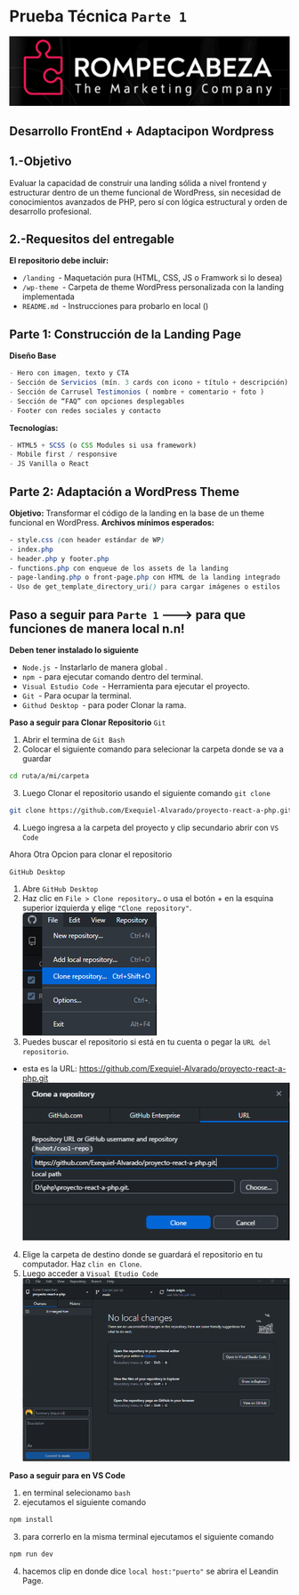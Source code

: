 # Prueba Técnica `Parte 1`

![alt text](image.png)

## Desarrollo FrontEnd + Adaptacipon Wordpress

## 1.-Objetivo
Evaluar la capacidad de construir una landing sólida a nivel frontend y estructurar dentro de un
theme funcional de WordPress, sin necesidad de conocimientos avanzados de PHP, pero sí con
lógica estructural y orden de desarrollo profesional.

## 2.-Requesitos del entregable

**El repositorio debe incluir:**

- `/landing `- Maquetación pura (HTML, CSS, JS o Framwork si lo desea)
- `/wp-theme `- Carpeta de theme WordPress personalizada con la landing implementada
- `README.md `- Instrucciones para probarlo en local ()

## Parte 1: Construcción de la Landing Page

**Diseño Base**

```js
- Hero con imagen, texto y CTA
- Sección de Servicios (mín. 3 cards con icono + título + descripción)
- Sección de Carrusel Testimonios ( nombre + comentario + foto )
- Sección de “FAQ” con opciones desplegables
- Footer con redes sociales y contacto
```

**Tecnologías:**
```js
- HTML5 + SCSS (o CSS Modules si usa framework)
- Mobile first / responsive
- JS Vanilla o React
```

## Parte 2: Adaptación a WordPress Theme

**Objetivo:**
Transformar el código de la landing en la base de un theme funcional en WordPress.
**Archivos mínimos esperados:**
```css
- style.css (con header estándar de WP)
- index.php
- header.php y footer.php
- functions.php con enqueue de los assets de la landing
- page-landing.php o front-page.php con HTML de la landing integrado
- Uso de get_template_directory_uri() para cargar imágenes o estilos
```

## Paso a seguir para `Parte 1` ---> para que funciones de manera local  n.n!
**Deben tener instalado lo siguiente**


- `Node.js `- Instarlarlo de manera global .
- `npm `- para ejecutar comando dentro del terminal.
- `Visual Estudio Code `- Herramienta para ejecutar el proyecto.
- `Git `- Para ocupar la terminal.
- `Githud Desktop `- para poder Clonar la rama. 

**Paso a seguir para Clonar Repositorio**
`Git`
1. Abrir el termina de `Git Bash`
2. Colocar el siguiente comando para selecionar la carpeta donde se va a guardar
```bash
cd ruta/a/mi/carpeta
```
3. Luego Clonar el repositorio usando el siguiente comando `git clone`
```bash
git clone https://github.com/Exequiel-Alvarado/proyecto-react-a-php.git
```
4. Luego ingresa a la carpeta del proyecto y clip secundario abrir con `VS Code`

Ahora Otra Opcion para clonar el repositorio

`GitHub Desktop`
1. Abre `GitHub Desktop`
2. Haz clic en `File > Clone repository…` o usa el botón + en la esquina superior izquierda y elige `"Clone repository"`.
![alt text](image-1.png)
3. Puedes buscar el repositorio si está en tu cuenta o pegar la `URL del repositorio`.
- esta es la URL: https://github.com/Exequiel-Alvarado/proyecto-react-a-php.git
![alt text](image-2.png)
4. Elige la carpeta de destino donde se guardará el repositorio en tu computador.
Haz `clin en Clone`.
5. Luego acceder a `Visual Etudio Code`
![alt text](image-3.png)

**Paso a seguir para en VS Code**
1. en terminal selecionamo `bash`
2. ejecutamos el siguiente comando
```bash
npm install
```
3. para correrlo en la misma terminal ejecutamos el siguiente comando
```bash
npm run dev
```
4. hacemos clip en donde dice `local host:"puerto"` se abrira el Leandin Page.


